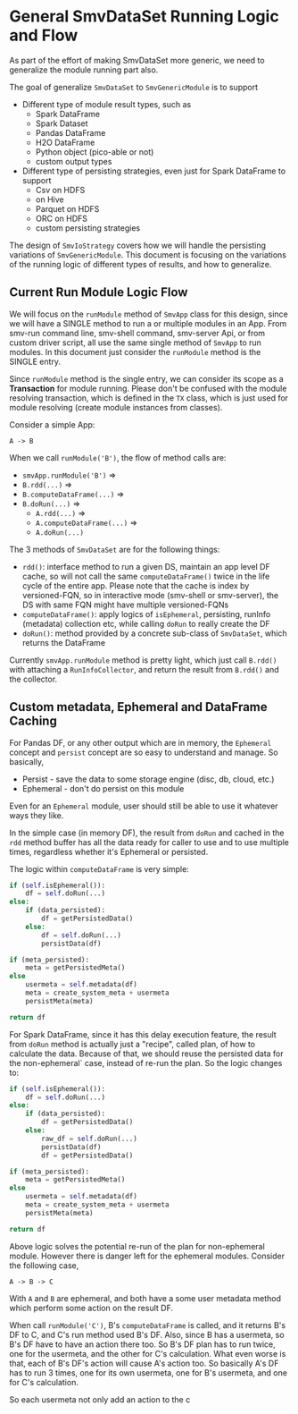 # General SmvDataSet Running Logic and Flow

As part of the effort of making SmvDataSet more generic, we need to generalize the module running part also.

The goal of generalize `SmvDataSet` to `SmvGenericModule` is to support 
* Different type of module result types, such as 
    - Spark DataFrame
    - Spark Dataset
    - Pandas DataFrame
    - H2O DataFrame
    - Python object (pico-able or not)
    - custom output types
* Different type of persisting strategies, even just for Spark DataFrame to support
    - Csv on HDFS
    - on Hive
    - Parquet on HDFS
    - ORC on HDFS
    - custom persisting strategies

The design of `SmvIoStrategy` covers how we will handle the persisting variations 
of `SmvGenericModule`. This document is focusing on the variations of the running logic of different types of results, and how to generalize.

## Current Run Module Logic Flow

We will focus on the `runModule` method of `SmvApp` class for this design, since we will 
have a SINGLE method to run a or multiple modules in an App. From smv-run command line, 
smv-shell command, smv-server Api, or from custom driver script, all use the same single 
method of `SmvApp` to run modules. In this document just consider the `runModule` method 
is the SINGLE entry.

Since `runModule` method is the single entry, we can consider its scope as a **Transaction**
for module running. Please don't be confused with the module resolving transaction, which 
is defined in the `TX` class, which is just used for module resolving (create module instances
from classes).

Consider a simple App:
```
A -> B
```

When we call `runModule('B')`, the flow of method calls are:

* `smvApp.runModule('B')` =>
* `B.rdd(...)` =>
* `B.computeDataFrame(...)` =>
* `B.doRun(...)` =>
    - `A.rdd(...)` =>
    - `A.computeDataFrame(...)` =>
    - `A.doRun(...)`

The 3 methods of `SmvDataSet` are for the following things:

* `rdd()`: interface method to run a given DS, maintain an app level DF cache, so will not call the same `computeDataFrame()` twice in the life cycle of the entire app. Please note that the cache is index by versioned-FQN, so in interactive mode (smv-shell or smv-server), the DS with same FQN might have multiple versioned-FQNs
* `computeDataFrame()`: apply logics of `isEphemeral`, persisting, runInfo (metadata) collection etc, while calling `doRun` to really create the DF
* `doRun()`: method provided by a concrete sub-class of `SmvDataSet`, which returns the DataFrame

Currently `smvApp.runModule` method is pretty light, which just call `B.rdd()` with attaching a `RunInfoCollector`, and return the result from `B.rdd()` and the collector.

## Custom metadata, Ephemeral and DataFrame Caching

For Pandas DF, or any other output which are in memory, the `Ephemeral` concept and `persist` concept are so easy 
to understand and manage. So basically,

* Persist - save the data to some storage engine (disc, db, cloud, etc.)
* Ephemeral - don't do persist on this module

Even for an `Ephemeral` module, user should still be able to use it whatever ways they like. 

In the simple case (in memory DF), the result from `doRun` and cached in the `rdd` method buffer has all the data 
ready for caller to use and to use multiple times, regardless whether it's Ephemeral or persisted.

The logic within `computeDataFrame` is very simple:
```python
if (self.isEphemeral()):
    df = self.doRun(...)
else:
    if (data_persisted):
        df = getPersistedData()
    else:
        df = self.doRun(...)
        persistData(df)

if (meta_persisted):
    meta = getPersistedMeta()
else
    usermeta = self.metadata(df)
    meta = create_system_meta + usermeta
    persistMeta(meta)

return df
```

For Spark DataFrame, since it has this delay execution feature, the result from `doRun` method is actually just a
"recipe", called plan, of how to calculate the data. Because of that, we should reuse the persisted data for the 
non-ephemeral` case, instead of re-run the plan. So the logic changes to:
```python
if (self.isEphemeral()):
    df = self.doRun(...)
else:
    if (data_persisted):
        df = getPersistedData()
    else:
        raw_df = self.doRun(...)
        persistData(df)
        df = getPersistedData()

if (meta_persisted):
    meta = getPersistedMeta()
else
    usermeta = self.metadata(df)
    meta = create_system_meta + usermeta
    persistMeta(meta)

return df
```

Above logic solves the potential re-run of the plan for non-ephemeral module. However there is danger left for the 
ephemeral modules. Consider the following case,

```
A -> B -> C
```

With `A` and `B` are ephemeral, and both have a some user metadata method which perform some action on the result DF.

When call `runModule('C')`, B's `computeDataFrame` is called, and it returns B's DF to C, and C's run method used B's DF. 
Also, since B has a usermeta, so B's DF have to have an action there too. So B's DF plan has to run twice, one for the 
usermeta, and the other for C's calculation. What even worse is that, each of B's DF's action will cause A's action too. 
So basically A's DF has to run 3 times, one for its own usermeta, one for B's usermeta, and one for C's calculation. 

So each usermeta not only add an action to the c